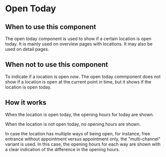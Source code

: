 # Open Today

## When to use this component

The open today component is used to show if a certain location is open today. It is mainly used on overview pages with locations. It may also be used on detail pages.

## When not to use this component

To indicate if a location is open *now*. The open today commponent does not show if a location is open at the current point in time, but it shows if the location is open today.

## How it works

When the location is open today, the opening hours for today are shown.

When the location is not open today, no opening hours are shown.

In case the location has multiple ways of being open, for instance, free entrance without appointment versus appointment only, the "multi-channel" variant is used. In this case, the opening hours for each way are shown with a clear indication of the difference in the opening hours.